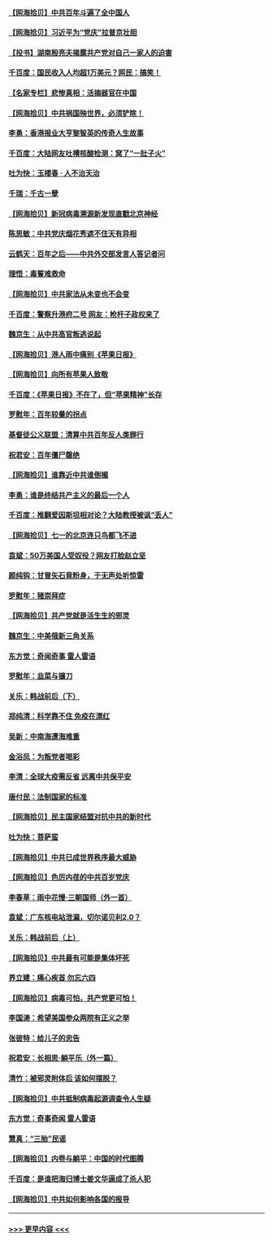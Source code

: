 #### [【网海拾贝】中共百年斗遍了全中国人](../pages/nsc993/n13060020.md?t=07012101) 
#### [【网海拾贝】习近平为“党庆”拉普京壮胆](../pages/nsc993/n13057781.md?t=07012101) 
#### [【投书】湖南殷亮夫揭露共产党对自己一家人的迫害](../pages/nsc993/n13057744.md?t=07012101) 
#### [千百度：国民收入人均超1万美元？网民：搞笑！](../pages/nsc993/n13057692.md?t=07012101) 
#### [【名家专栏】悲惨真相：活摘器官在中国](../pages/nsc993/n13056611.md?t=07012101) 
#### [【网海拾贝】中共祸国殃世界，必须铲除！](../pages/nsc993/n13056011.md?t=07012101) 
#### [李勇：香港报业大亨黎智英的传奇人生故事](../pages/nsc993/n13055258.md?t=07012101) 
#### [千百度：大陆网友吐槽核酸检测：窝了“一肚子火”](../pages/nsc993/n13055194.md?t=07012101) 
#### [吐为快：玉楼春 · 人不治天治](../pages/nsc993/n13054028.md?t=07012101) 
#### [千瑞：千古一孽](../pages/nsc993/n13054016.md?t=07012101) 
#### [【网海拾贝】新冠病毒溯源新发现直戳北京神经](../pages/nsc993/n13052425.md?t=07012101) 
#### [陈思敏：中共党庆烟花秀遮不住天有异相](../pages/nsc993/n13052020.md?t=07012101) 
#### [云鹤天：百年之后——中共外交部发言人答记者问](../pages/nsc993/n13051604.md?t=07012101) 
#### [理悟：毒誓难救命](../pages/nsc993/n13051601.md?t=07012101) 
#### [【网海拾贝】中共家法从未变也不会变](../pages/nsc993/n13050366.md?t=07012101) 
#### [千百度：警察升港府二号 网友：枪杆子政权来了](../pages/nsc993/n13050261.md?t=07012101) 
#### [魏京生：从中共高官叛逃说起](../pages/nsc993/n13048997.md?t=07012101) 
#### [【网海拾贝】港人雨中痛别《苹果日报》](../pages/nsc993/n13048941.md?t=07012101) 
#### [【网海拾贝】向所有苹果人致敬](../pages/nsc993/n13046795.md?t=07012101) 
#### [千百度：《苹果日报》不在了，但“苹果精神”长存](../pages/nsc993/n13046703.md?t=07012101) 
#### [罗慰年：百年较量的拐点](../pages/nsc993/n13046542.md?t=07012101) 
#### [基督徒公义联盟：清算中共百年反人类罪行](../pages/nsc993/n13046499.md?t=07012101) 
#### [祝君安：百年僵尸罄绝](../pages/nsc993/n13045595.md?t=07012101) 
#### [【网海拾贝】谁靠近中共谁倒楣](../pages/nsc993/n13044667.md?t=07012101) 
#### [李勇：谁是终结共产主义的最后一个人](../pages/nsc993/n13044397.md?t=07012101) 
#### [千百度：推翻爱因斯坦相对论？大陆教授被讽“丢人”](../pages/nsc993/n13043908.md?t=07012101) 
#### [【网海拾贝】七一的北京连只鸟都飞不进](../pages/nsc993/n13041377.md?t=07012101) 
#### [袁斌：50万美国人受奴役？网友打脸赵立坚](../pages/nsc993/n13041330.md?t=07012101) 
#### [颜纯钩：甘冒矢石竟粉身，于无声处听惊雷](../pages/nsc993/n13041140.md?t=07012101) 
#### [罗慰年：猪崇拜症](../pages/nsc993/n13041071.md?t=07012101) 
#### [【网海拾贝】共产党就是活生生的邪灵](../pages/nsc993/n13036627.md?t=07012101) 
#### [魏京生：中美俄新三角关系](../pages/nsc993/n13035986.md?t=07012101) 
#### [东方觉：奇闻奇事 雷人雷语](../pages/nsc993/n13035878.md?t=07012101) 
#### [罗慰年：韭菜与镰刀](../pages/nsc993/n13034374.md?t=07012101) 
#### [关乐：韩战前后（下）](../pages/nsc993/n13034113.md?t=07012101) 
#### [郑纯清：科学靠不住 免疫在漂红](../pages/nsc993/n13034093.md?t=07012101) 
#### [吴新：中南海遭海难重](../pages/nsc993/n13034084.md?t=07012101) 
#### [金浴凤：为叛党者喝彩](../pages/nsc993/n13034058.md?t=07012101) 
#### [李清：全球大疫需反省 远离中共保平安](../pages/nsc993/n13033784.md?t=07012101) 
#### [唐付民：法制国家的标准](../pages/nsc993/n13032944.md?t=07012101) 
#### [【网海拾贝】民主国家结盟对抗中共的新时代](../pages/nsc993/n13031717.md?t=07012101) 
#### [吐为快：菩萨蛮](../pages/nsc993/n13030033.md?t=07012101) 
#### [【网海拾贝】中共已成世界秩序最大威胁](../pages/nsc993/n13028138.md?t=07012101) 
#### [【网海拾贝】色厉内荏的中共百岁党庆](../pages/nsc993/n13025582.md?t=07012101) 
#### [李春草：雨中花慢‧三朝国师（外一首）](../pages/nsc993/n13025567.md?t=07012101) 
#### [袁斌：广东核电站泄漏，切尔诺贝利2.0？](../pages/nsc993/n13025475.md?t=07012101) 
#### [关乐：韩战前后（上）](../pages/nsc993/n13025387.md?t=07012101) 
#### [【网海拾贝】中共最有可能是集体坏死](../pages/nsc993/n13023101.md?t=07012101) 
#### [界立建：痛心疾首 勿忘六四](../pages/nsc993/n13022339.md?t=07012101) 
#### [【网海拾贝】病毒可怕，共产党更可怕！](../pages/nsc993/n13020728.md?t=07012101) 
#### [李国涛：希望美国参众两院有正义之举](../pages/nsc993/n13020674.md?t=07012101) 
#### [张彼特：给儿子的忠告](../pages/nsc993/n13018934.md?t=07012101) 
#### [祝君安：长相思‧躺平乐（外一篇）](../pages/nsc993/n13018923.md?t=07012101) 
#### [清竹：被邪灵附体后 该如何摆脱？](../pages/nsc993/n13018877.md?t=07012101) 
#### [【网海拾贝】中共抵制病毒起源调查令人生疑](../pages/nsc993/n13017785.md?t=07012101) 
#### [东方觉：奇事奇闻 雷人雷语](../pages/nsc993/n13017577.md?t=07012101) 
#### [慧真：“三胎”民谣](../pages/nsc993/n13017394.md?t=07012101) 
#### [【网海拾贝】内卷与躺平：中国的时代图腾](../pages/nsc993/n13016128.md?t=07012101) 
#### [千百度：是谁把海归博士姜文华逼成了杀人犯](../pages/nsc993/n13015218.md?t=07012101) 
#### [【网海拾贝】中共如何影响各国的报导](../pages/nsc993/n13012599.md?t=07012101) 

----
#### [ >>> 更早内容 <<< ](../indexes/nsc993-earlier.md)
